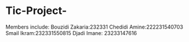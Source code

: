 # Tic-Project-
Members include:
Bouzidi Zakaria:232331
Chedidi Amine:222231540703
Smail Ikram:232331550815
Djadi Imane: 23233147616
